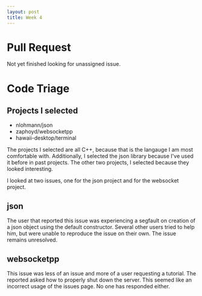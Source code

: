 ```yaml
---
layout: post
title: Week 4
---
```


# Pull Request
Not yet finished looking for unassigned issue.

# Code Triage
## Projects I selected
- nlohmann/json
- zaphoyd/websocketpp
- hawaii-desktop/terminal

The projects I selected are all C++, because that is the langauge I am most comfortable with. Additionally, I selected the json library because I've used it before in past projects. The other two projects, I selected because they looked interesting.

I looked at two issues, one for the json project and for the websocket project.

## json
The user that reported this issue was experiencing a segfault on creation of a json object using the default constructor. Several other users tried to help him, but were unable to reproduce the issue on their own. The issue remains unresolved.

## websocketpp
This issue was less of an issue and more of a user requesting a tutorial. The reported asked how to properly shut down the server. This seemed like an incorrect usage of the issues page. No one has responded either.
